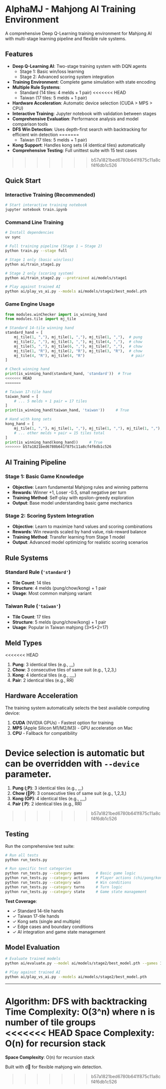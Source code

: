 # AlphaMJ - Mahjong AI Training Environment

A comprehensive Deep Q-Learning training environment for Mahjong AI with multi-stage learning pipeline and flexible rule systems.

## Features

- **Deep Q-Learning AI**: Two-stage training system with DQN agents
  - Stage 1: Basic win/loss learning 
  - Stage 2: Advanced scoring system integration
- **Training Environment**: Complete game simulation with state encoding
- **Multiple Rule Systems**: 
  - Standard (14 tiles: 4 melds + 1 pair)
<<<<<<< HEAD
  - Taiwan (17 tiles: 5 melds + 1 pair)
- **Hardware Acceleration**: Automatic device selection (CUDA > MPS > CPU)
- **Interactive Training**: Jupyter notebook with validation between stages
- **Comprehensive Evaluation**: Performance analysis and model comparison tools
- **DFS Win Detection**: Uses depth-first search with backtracking for efficient win detection
=======
  - Taiwan (17 tiles: 5 melds + 1 pair) 
- **Kong Support**: Handles kong sets (4 identical tiles) automatically
- **Comprehensive Testing**: Full unittest suite with 15 test cases
>>>>>>> b57a1821bed6780b641f875c11a8cf4f6db1c526

## Quick Start

### Interactive Training (Recommended)
```bash
# Start interactive training notebook
jupyter notebook train.ipynb
```

### Command Line Training
```bash
# Install dependencies
uv sync

# Full training pipeline (Stage 1 → Stage 2)
python train.py --stage full

# Stage 1 only (basic win/loss)
python ai/train_stage1.py

# Stage 2 only (scoring system)
python ai/train_stage2.py --pretrained ai/models/stage1

# Play against trained AI
python ai/play_vs_ai.py --models ai/models/stage2/best_model.pth
```

### Game Engine Usage
```python
from modules.winChecker import is_winning_hand
from modules.tile import mj_tile

# Standard 14-tile winning hand
standard_hand = [
    mj_tile(1, ","), mj_tile(1, ","), mj_tile(1, ","),  # pung
    mj_tile(2, ","), mj_tile(3, ","), mj_tile(4, ","),  # chow
    mj_tile(5, ","), mj_tile(6, ","), mj_tile(7, ","),  # chow
    mj_tile(1, "R"), mj_tile(2, "R"), mj_tile(3, "R"),  # chow
    mj_tile(4, "R"), mj_tile(4, "R")                     # pair
]

# Check winning hand
print(is_winning_hand(standard_hand, 'standard'))  # True
<<<<<<< HEAD
=======

# Taiwan 17-tile hand
taiwan_hand = [
    # ... 5 melds + 1 pair = 17 tiles
]
print(is_winning_hand(taiwan_hand, 'taiwan'))     # True

# Hand with kong sets
kong_hand = [
    mj_tile(1, ","), mj_tile(1, ","), mj_tile(1, ","), mj_tile(1, ","),  # kong
    # ... other melds + pair = 15 tiles total
]
print(is_winning_hand(kong_hand))     # True
>>>>>>> b57a1821bed6780b641f875c11a8cf4f6db1c526
```

## AI Training Pipeline

### Stage 1: Basic Game Knowledge
- **Objective**: Learn fundamental Mahjong rules and winning patterns
- **Rewards**: Winner +1, Loser -0.5, small negative per turn
- **Training Method**: Self-play with epsilon-greedy exploration
- **Output**: Base model understanding basic game mechanics

### Stage 2: Scoring System Integration
- **Objective**: Learn to maximize hand values and scoring combinations
- **Rewards**: Win rewards scaled by hand value, risk-reward balance
- **Training Method**: Transfer learning from Stage 1 model
- **Output**: Advanced model optimizing for realistic scoring scenarios

## Rule Systems

### Standard Rule (`'standard'`)
- **Tile Count**: 14 tiles
- **Structure**: 4 melds (pung/chow/kong) + 1 pair
- **Usage**: Most common mahjong variant

### Taiwan Rule (`'taiwan'`)
- **Tile Count**: 17 tiles  
- **Structure**: 5 melds (pung/chow/kong) + 1 pair
- **Usage**: Popular in Taiwan mahjong (3×5+2=17)


## Meld Types

<<<<<<< HEAD
1. **Pung**: 3 identical tiles (e.g., ,,,)
2. **Chow**: 3 consecutive tiles of same suit (e.g., 1,2,3,)
3. **Kong**: 4 identical tiles (e.g., ,,,,)
4. **Pair**: 2 identical tiles (e.g., RR)

## Hardware Acceleration

The training system automatically selects the best available computing device:
1. **CUDA** (NVIDIA GPUs) - Fastest option for training
2. **MPS** (Apple Silicon M1/M2/M3) - GPU acceleration on Mac
3. **CPU** - Fallback for compatibility

Device selection is automatic but can be overridden with `--device` parameter.
=======
1. **Pung (;P)**: 3 identical tiles (e.g., ,,,)
2. **Chow (P)**: 3 consecutive tiles of same suit (e.g., 1,2,3,)
3. **Kong (ÓP)**: 4 identical tiles (e.g., ,,,,)
4. **Pair (
P)**: 2 identical tiles (e.g., RR)
>>>>>>> b57a1821bed6780b641f875c11a8cf4f6db1c526

## Testing

Run the comprehensive test suite:

```bash
# Run all tests
python run_tests.py

# Run specific test categories
python run_tests.py --category game      # Basic game logic
python run_tests.py --category actions   # Player actions (chi/pong/kong)
python run_tests.py --category win       # Win conditions
python run_tests.py --category turns     # Turn logic
python run_tests.py --category state     # Game state management
```

**Test Coverage**:
- ✓ Standard 14-tile hands
- ✓ Taiwan 17-tile hands  
- ✓ Kong sets (single and multiple)
- ✓ Edge cases and boundary conditions
- ✓ AI integration and game state management

## Model Evaluation

```bash
# Evaluate trained models
python ai/evaluate.py --model ai/models/stage2/best_model.pth --games 1000

# Play against trained AI
python ai/play_vs_ai.py --models ai/models/stage2/best_model.pth
```

---

**Algorithm**: DFS with backtracking  
**Time Complexity**: O(3^n) where n is number of tile groups  
<<<<<<< HEAD
**Space Complexity**: O(n) for recursion stack
=======
**Space Complexity**: O(n) for recursion stack

Built with d for flexible mahjong win detection.
>>>>>>> b57a1821bed6780b641f875c11a8cf4f6db1c526
